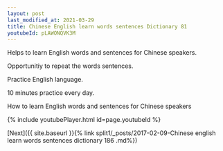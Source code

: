 ```yaml
---
layout: post
last_modified_at: 2021-03-29
title: Chinese English learn words sentences Dictionary 81 
youtubeId: pLAWONQVK3M
---
```

 
 
Helps to learn English words and sentences for Chinese speakers.

Opportunitiy to repeat the words sentences. 

Practice English language. 
 
10 minutes practice every day. 
 
How to learn English words and sentences for Chinese speakers 
 
{% include youtubePlayer.html id=page.youtubeId %}
 
 
[Next]({{ site.baseurl }}{% link  split1/_posts/2017-02-09-Chinese english learn words sentences dictionary 186 .md%})
 
